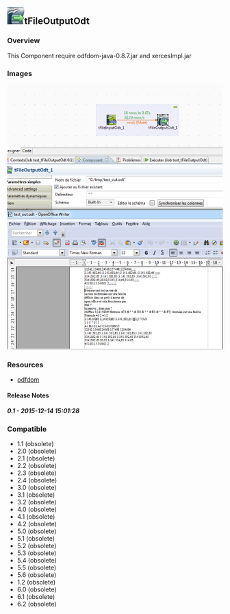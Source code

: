 ## <img src='./logo.jpg' width='40' height='40'>tFileOutputOdt

### Overview
This Component require odfdom-java-0.8.7.jar and xercesImpl.jar
### Images
<a href='./screenshots/v_0.1__1.jpg'><img src='./screenshots/v_0.1__1.jpg' ></a>


### Resources
 * <a href=https://incubator.apache.org/odftoolkit/odfdom/>odfdom</a>

#### Release Notes

##### 0.1 - 2015-12-14 15:01:28

### Compatible
 -  1.1 (obsolete)
 -   2.0 (obsolete)
 -   2.1 (obsolete)
 -   2.2 (obsolete)
 -   2.3 (obsolete)
 -   2.4 (obsolete)
 -   3.0 (obsolete)
 -   3.1 (obsolete)
 -   3.2 (obsolete)
 -   4.0 (obsolete)
 -   4.1 (obsolete)
 -   4.2 (obsolete)
 -   5.0 (obsolete)
 -   5.1 (obsolete)
 -   5.2 (obsolete)
 -   5.3 (obsolete)
 -   5.4 (obsolete)
 -   5.5 (obsolete)
 -   5.6 (obsolete)
 -   1.2 (obsolete)
 -   6.0 (obsolete)
 -   6.1 (obsolete)
 -   6.2 (obsolete)